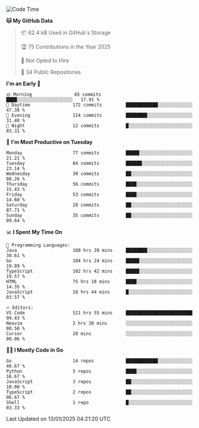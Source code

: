 <!--START_SECTION:thansetan-waka-->
![Code Time](http://img.shields.io/badge/Code%20Time-525%20hrs%209%20mins-blue)

**🐱 My GitHub Data** 

> 📦 62.4 kB Used in GitHub's Storage 
 > 
> 🏆 75 Contributions in the Year 2025
 > 
> 🚫 Not Opted to Hire
 > 
> 📜 34 Public Repositories 
 > 

**I'm an Early 🐤** 

```text
🌞 Morning                65 commits          ████░░░░░░░░░░░░░░░░░░░░░   17.91 % 
🌆 Daytime                172 commits         ████████████░░░░░░░░░░░░░   47.38 % 
🌃 Evening                114 commits         ████████░░░░░░░░░░░░░░░░░   31.40 % 
🌙 Night                  12 commits          █░░░░░░░░░░░░░░░░░░░░░░░░   03.31 % 
```

📅 **I'm Most Productive on Tuesday** 

```text
Monday                   77 commits          █████░░░░░░░░░░░░░░░░░░░░   21.21 % 
Tuesday                  84 commits          ██████░░░░░░░░░░░░░░░░░░░   23.14 % 
Wednesday                30 commits          ██░░░░░░░░░░░░░░░░░░░░░░░   08.26 % 
Thursday                 56 commits          ████░░░░░░░░░░░░░░░░░░░░░   15.43 % 
Friday                   53 commits          ████░░░░░░░░░░░░░░░░░░░░░   14.60 % 
Saturday                 28 commits          ██░░░░░░░░░░░░░░░░░░░░░░░   07.71 % 
Sunday                   35 commits          ██░░░░░░░░░░░░░░░░░░░░░░░   09.64 % 
```

📊 **I Spent My Time On** 

```text
💬 Programming Languages: 
Java                     160 hrs 39 mins     ████████░░░░░░░░░░░░░░░░░   30.61 % 
Go                       104 hrs 24 mins     █████░░░░░░░░░░░░░░░░░░░░   19.89 % 
TypeScript               102 hrs 42 mins     █████░░░░░░░░░░░░░░░░░░░░   19.57 % 
HTML                     75 hrs 18 mins      ████░░░░░░░░░░░░░░░░░░░░░   14.35 % 
JavaScript               18 hrs 44 mins      █░░░░░░░░░░░░░░░░░░░░░░░░   03.57 % 

🔥 Editors: 
VS Code                  521 hrs 55 mins     █████████████████████████   99.43 % 
Neovim                   2 hrs 38 mins       ░░░░░░░░░░░░░░░░░░░░░░░░░   00.50 % 
Cursor                   20 mins             ░░░░░░░░░░░░░░░░░░░░░░░░░   00.06 % 
```

**🧑‍💻 I Mostly Code in Go** 

```text
Go                       14 repos            ████████████░░░░░░░░░░░░░   46.67 % 
Python                   5 repos             ████░░░░░░░░░░░░░░░░░░░░░   16.67 % 
JavaScript               3 repos             ██░░░░░░░░░░░░░░░░░░░░░░░   10.00 % 
TypeScript               2 repos             ██░░░░░░░░░░░░░░░░░░░░░░░   06.67 % 
Shell                    1 repo              █░░░░░░░░░░░░░░░░░░░░░░░░   03.33 % 
```

Last Updated on 13/01/2025 04:21:20 UTC
<!--END_SECTION:thansetan-waka-->